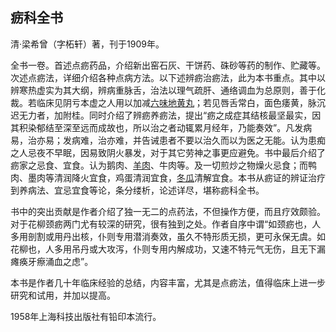 ## 疬科全书

清·梁希曾（字柘轩）著，刊于1909年。

全书一卷。首述点疬药品，介绍新出窑石灰、干饼药、硃砂等药的制作、贮藏等。次述点疬法，详细介绍各种点病方法。以下述辨疬治疬法，此为本书重点。其中以辨寒热虚实为其大纲，辨病重脉舌，治法以理气疏肝、通络调血为总原则，善于化裁。若临床见阴亏本虚之人用以加减[六味地黄丸](https://www.gmzyjc.com/read/fjx/fjx07-0.5.0.0.0.md)；若见唇舌常白，面色痿黄，脉沉迟无力者，加附桂。同时介绍了辨疬养疬法，提出“疬之成症其结核最坚最实，因其积染郁结至深至远而成故也，所以治之者动辄累月经年，乃能奏效”。凡发病易，治亦易；发病难，治亦难，并告诫患者不要以治久而以为医之无能。认为患痴之人忌夜不早眠，因易致阴火暴发，对于其它劳神之事更应避免。书中最后介绍了疬家之忌食、宜食。认为鹅肉、[羊肉](https://www.gmzyjc.com/read/bc/bc17-0.2.22.0.0.md)、牛肉等。及一切煎炒之物燥火忌食；而鸭肉、墨肉等清润降火宜食，鸡蛋清润宜食，[冬瓜](https://www.gmzyjc.com/read/bc/bc05-0.0.18.0.0.md)清解宜食。本书从疬证的辨证治疗到养病法、宜忌宜食等论，条分缕析，论述详尽，堪称疬科全书。

书中的突出贡献是作者介绍了独一无二的点药法，不但操作方便，而且疗效颇验。对于花柳颈疬两门尤有较深的研究，很有独到之处。作者自序中谓“如颈疬也，人多用剖割或用丹出核，仆则专用潜消奏效，虽久不特形质无损，更可永保无虞。如花柳也，人多用吊丹或大攻泻，仆则专用内解成功，又速不特元气无伤，且无下漏瘫痪牙瘵涌血之虑”。

本书是作者几十年临床经验的总结，内容丰富，尤其是点疬法，值得临床上进一步研究和试用，并加以提高。

1958年上海科技出版社有铅印本流行。

